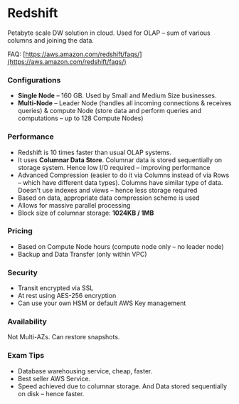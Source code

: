 # Redshift

Petabyte scale DW solution in cloud. Used for OLAP – sum of various columns and joining the data.

FAQ: [https://aws.amazon.com/redshift/faqs/](https://aws.amazon.com/redshift/faqs/)

### **Configurations**

* **Single Node** – 160 GB. Used by Small and Medium Size businesses.
* **Multi-Node** – Leader Node \(handles all incoming connections & receives queries\) & compute Node \(store data and perform queries and computations – up to 128 Compute Nodes\)

### **Performance**

* Redshift is 10 times faster than usual OLAP systems.
* It uses **Columnar Data Store**. Columnar data is stored sequentially on storage system. Hence low I/O required – improving performance
* Advanced Compression \(easier to do it via Columns instead of via Rows – which have different data types\). Columns have similar type of data. Doesn’t use indexes and views – hence less storage required
* Based on data, appropriate data compression scheme is used
* Allows for massive parallel processing
* Block size of columnar storage: **1024KB / 1MB**

### **Pricing**

* Based on Compute Node hours \(compute node only – no leader node\)
* Backup and Data Transfer \(only within VPC\)

### **Security**

* Transit encrypted via SSL
* At rest using AES-256 encryption
* Can use your own HSM or default AWS Key management

### **Availability**

Not Multi-AZs. Can restore snapshots.

### **Exam Tips**

* Database warehousing service, cheap, faster. 
* Best seller AWS Service. 
* Speed achieved due to columnar storage. And Data stored sequentially on disk – hence faster.

